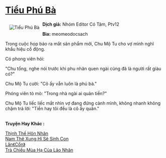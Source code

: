 <a href="https://utruyen.com/tieu-phu-ba/21869/" title="Tiểu Phú Bà"><h1>Tiểu Phú Bà</h1></a><div style="display:table"><img align="right" style="float: left; padding: 10px;" src="https://utruyen.com/images/story/200x260/tieu-phu-ba-1570589742.jpg" alt="Tiểu Phú Bà"><b>Dịch giả:</b> Nhóm Editor Có Tâm, Ptv12<p></p><b>Bìa:</b> meomeodocsach<p></p>Trong cuộc họp báo ra mắt sản phẩm mới, Chu Mộ Tu cho vợ mình nghĩ khẩu hiệu cổ động.<p></p>Có phong viên hỏi:<p></p>"Chu tổng, nghe nói trước khi phu nhân quen ngài cũng đã là người rất giàu có?"<p></p>Chu Mộ Tu cười: "Cô ấy vẫn luôn là phú bà."<p></p>Phóng viên tò mò: "Trong nhà ngài ai quản tiền?"<p></p>Chu Mộ Tu liếc liếc mắt nhìn vợ đang đứng cảnh mình, không nhanh không chậm trả lời: "Tiền hay tôi đều là cô ấy quản."</div><p><br><b>Truyện Hay Khác :</b></p><a href="https://utruyen.com/thinh-the-hon-nhan/18794/" alt="Thịnh Thế Hôn Nhân">Thịnh Thế Hôn Nhân</a><br/><a href="https://github.com/quanluxury/dammy/tree/master/truyenhay/17122/" alt="Nam Thê Xung Hỉ Sẽ Sinh Con">Nam Thê Xung Hỉ Sẽ Sinh Con</a><br/><a href="https://github.com/quanluxury/dammy/tree/master/truyenhay/25001/" alt="Lăn《Cổn》">Lăn《Cổn》</a><br/><a href="https://dammy2019.blogspot.com/2019/11/tra-chieu-mua-ha-cua-lao-nhan.html" alt="Trà Chiều Mùa Hạ Của Lão Nhân">Trà Chiều Mùa Hạ Của Lão Nhân</a><br/>